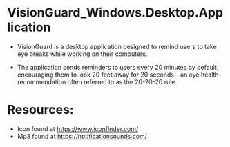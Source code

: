 # VisionGuard_Windows.Desktop.Application
* VisionGuard is a desktop application designed to remind users to take eye breaks while working on their computers. 

* The application sends reminders to users every 20 minutes by default, encouraging them to look 20 feet away for 20 seconds – an eye health recommendation often referred to as the 20-20-20 rule.

# Resources: 

* Icon found at https://www.iconfinder.com/
* Mp3 found at https://notificationsounds.com/

